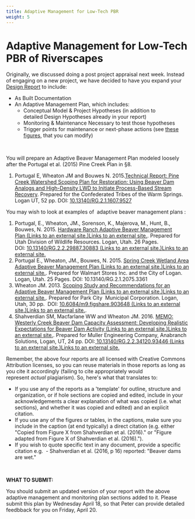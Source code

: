 ```yaml
---
title: Adaptive Management for Low-Tech PBR
weight: 5
---
```


# Adaptive Management for Low-Tech PBR of Riverscapes

<p><span>Originally, we discussed doing a post project appraisal next week. Instead of engaging on a new project, we have decided to have you expand your <a title="Written Design Report of C&amp;C Project" href="https://usu.instructure.com/courses/531745/assignments/2634059" data-api-endpoint="https://usu.instructure.com/api/v1/courses/531745/assignments/2634059" data-api-returntype="Assignment">Design Report</a> to include:</span></p>
<ul>
<li><span>As Built Documentation</span></li>
<li><span>An Adaptive Management Plan, which includes:</span>
<ul>
<li><span>Conceptual Model &amp; Project Hypotheses (in addition to detailed&nbsp;Design Hypotheses already in your report)</span></li>
<li><span>Monitoring &amp; Maintenance Necessary to test those hypotheses&nbsp;</span></li>
<li><span>Trigger points for maintenance&nbsp;or next-phase actions (see <a href="https://usu.box.com/v/AdaptiveManagementFigs">these figures</a>, that you can modify)</span></li>
</ul>
</li>
</ul>
<p>&nbsp;</p>
<p><span> You will prepare an Adaptive&nbsp;Beaver Management Plan modeled loosely after the Portugal et al. (2015) Pine Creek Plan in &sect;8.&nbsp;&nbsp;</span></p>
<ol>
<li>Portugal E, Wheaton JM and Bouwes N. 2015.<a href="https://www.researchgate.net/publication/272829372_Pine_Creek_Watershed_Scoping_Plan_for_Restoration_Using_Beaver_Dam_Analogs_and_High-Density_LWD_to_Initiate_Process-Based_Stream_Recovery" target="_blank" rel="noopener">Technical Report: Pine Creek Watershed Scoping Plan for Restoration: Using Beaver Dam Analogs and High-Density LWD to Initiate Process-Based Stream Recovery</a>.&nbsp;<span>Prepared for the Confederated Tribes of the Warm Springs. Logan UT, 52 pp. DOI:&nbsp;</span><a href="http://dx.doi.org/10.13140/RG.2.1.1607.9527" target="_blank" rel="noopener">10.13140/RG.2.1.1607.9527</a></li>
</ol>
<p><span>You may wish to look at examples of&nbsp; adaptive beaver management plans :</span></p>
<ol>
<li>Portugal, E., Wheaton, JM., Sorenson, K., Majerova, M., Hunt, B., Bouwes, N. 2015.&nbsp;<a class="external" href="https://www.researchgate.net/publication/309905727_Draft_-_Hardware_Ranch_Adaptive_Beaver_Management_Plan" target="_blank" rel="noopener"><span>Hardware Ranch Adaptive Beaver Management Plan<span class="screenreader-only">&nbsp;(Links to an external site.)</span></span><span class="ui-icon ui-icon-extlink ui-icon-inline" title="Links to an external site."><span class="screenreader-only">Links to an external site.</span></span></a>. Prepared for Utah Division of Wildlife Resources. Logan, Utah. 26 Pages. DOI:&nbsp;<a class="external" href="http://dx.doi.org/10.13140/RG.2.2.29887.30883" target="_blank" rel="noopener"><span>10.13140/RG.2.2.29887.30883<span class="screenreader-only">&nbsp;(Links to an external site.)</span></span><span class="ui-icon ui-icon-extlink ui-icon-inline" title="Links to an external site."><span class="screenreader-only">Links to an external site.</span></span></a><span>&nbsp;</span></li>
<li>Portugal E., Wheaton, JM., Bouwes, N. 2015.&nbsp;<a class="external" href="https://www.researchgate.net/publication/283326474_Spring_Creek_Wetland_Area_Adaptive_Beaver_Management_Plan" target="_blank" rel="noopener"><span>Spring Creek Wetland Area Adaptive Beaver Management Plan<span class="screenreader-only">&nbsp;(Links to an external site.)</span></span><span class="ui-icon ui-icon-extlink ui-icon-inline" title="Links to an external site."><span class="screenreader-only">Links to an external site.</span></span></a>.&nbsp;Prepared for Walmart Stores Inc. and the City of Logan. Logan, Utah. 25 Pages. DOI: 10.13140/RG.2.1.2075.3361</li>
<li>Wheaton JM. 2013.&nbsp;<a class="external" href="http://etal.usu.edu/Reports/Beaver_Management_Plan_Recc_Park_City_%20Report_FINAL.pdf" target="_blank" rel="noopener"><span>Scoping Study and Recommendations for an Adaptive Beaver Management Plan<span class="screenreader-only">&nbsp;(Links to an external site.)</span></span><span class="ui-icon ui-icon-extlink ui-icon-inline" title="Links to an external site."><span class="screenreader-only">Links to an external site.</span></span></a>. Prepared for Park City &nbsp;Municipal Corporation. Logan, Utah, 30 pp. &nbsp;DOI:&nbsp;<a class="external" href="http://dx.doi.org/10.6084/m9.figshare.903648" target="_blank" rel="noopener"><span>10.6084/m9.figshare.903648<span class="screenreader-only">&nbsp;(Links to an external site.)</span></span><span class="ui-icon ui-icon-extlink ui-icon-inline" title="Links to an external site."><span class="screenreader-only">Links to an external site.</span></span></a><span>.</span></li>
<li>​Shahverdian SM, Macfarlane WW and Wheaton JM. 2016.&nbsp;<a class="external" href="https://www.researchgate.net/publication/309762206_MEMO_Westerly_Creek_Beaver_Dam_Capacity_Assessment_Developing_Realistic_Expectations_for_Beaver_Dam_Activity?ev=prf_pub" target="_blank" rel="noopener"><span>MEMO: Westerly Creek Beaver Dam Capacity Assessment: Developing Realistic Expectations for Beaver Dam Activity<span class="screenreader-only">&nbsp;(Links to an external site.)</span></span><span class="ui-icon ui-icon-extlink ui-icon-inline" title="Links to an external site."><span class="screenreader-only">Links to an external site.</span></span></a>.&nbsp;Prepared for Muller Engineering Company, Anabranch Solutions, Logan, UT, 24 pp. DOI:<a class="external" href="http://dx.doi.org/10.13140/RG.2.2.34120.93446" target="_blank" rel="noopener"><span>&nbsp;10.13140/RG.2.2.34120.93446<span class="screenreader-only">&nbsp;(Links to an external site.)</span></span><span class="ui-icon ui-icon-extlink ui-icon-inline" title="Links to an external site."><span class="screenreader-only">Links to an external site.</span></span></a></li>
</ol>
<p>Remember, the above four reports are all licensed with Creative Commons Attribution licenses, so you can reuse materials in those reports as long as you cite it accordingly (failing to cite appropriately would represent&nbsp;<em>actual</em><span>&nbsp;</span>plagiarism). So, here's what that translates to:</p>
<ul>
<li>If you use any of the reports as a 'template' for outline, structure and organization, or if hole sections are copied and edited, include in your acknowledgements a clear explanation of what was copied (i.e. what sections), and whether it was copied and edited) and an explicit citation.&nbsp;</li>
<li>If you use any of the figures or tables, in the captions, make sure you include in the caption (at end typically) a direct citation (e.g. either "Copied from Figure X from Shahverdian et al. (2016)." or "Figure adapted from Figure X of Shahverdian et al. (2016).").</li>
<li>If you wish to quote specific text in any document, provide a specific citation e.g.&nbsp; - Shahverdian et al. (2016, p 16) reported: "Beaver dams are wet."</li>
</ul>
<p>&nbsp;</p>
<p><strong>WHAT TO SUBMIT:</strong></p>
<p>You should submit an updated version of your report with the above adaptive management and monitoring plan sections added to it. Please submit this plan by Wednesday April 18, so that Peter can provide detailed feedbback for you on Friday, April 20.</p>